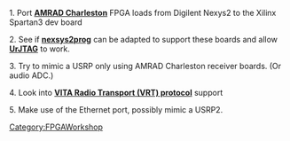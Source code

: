 1\. Port [**AMRAD
Charleston**](http://amrad.org/projects/charleston_sdr/) FPGA loads from
Digilent Nexys2 to the Xilinx Spartan3 dev board

2\. See if
[**nexsys2prog**](http://plausible.org/andy/nexys2prog.tar.gz) can be
adapted to support these boards and allow
[**UrJTAG**](http://packages.debian.org/squeeze/urjtag) to work.

3\. Try to mimic a USRP only using AMRAD Charleston receiver boards. (Or
audio ADC.)

4\. Look into [**VITA Radio Transport (VRT)
protocol**](http://www.digitalif.org/) support

5\. Make use of the Ethernet port, possibly mimic a USRP2.

[Category:FPGAWorkshop](Category:FPGAWorkshop "wikilink")